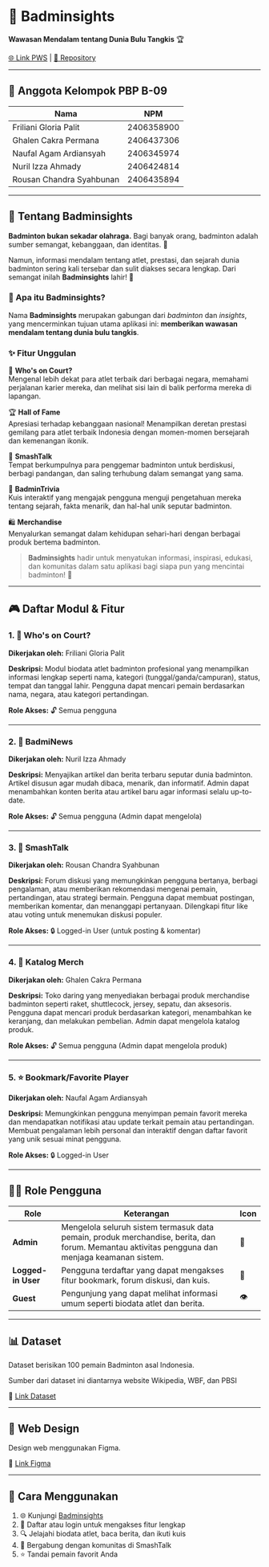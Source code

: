 # 🏸 Badminsights




**Wawasan Mendalam tentang Dunia Bulu Tangkis** 🏆

[🌐 Link PWS](https://rousan-chandra-badminsights.pbp.cs.ui.ac.id/) | [📂 Repository](https://github.com/PBP-09/Badminsights.git)



---

## 👥 Anggota Kelompok PBP B-09

| Nama | NPM |
|------|-----|
| Friliani Gloria Palit | 2406358900 |
| Ghalen Cakra Permana | 2406437306 |
| Naufal Agam Ardiansyah | 2406345974 |
| Nuril Izza Ahmady | 2406424814 |
| Rousan Chandra Syahbunan | 2406435894 |

---

## 📖 Tentang Badminsights

**Badminton bukan sekadar olahraga.** Bagi banyak orang, badminton adalah sumber semangat, kebanggaan, dan identitas. 💪

Namun, informasi mendalam tentang atlet, prestasi, dan sejarah dunia badminton sering kali tersebar dan sulit diakses secara lengkap. Dari semangat inilah **Badminsights** lahir! 🌟

### 🎯 Apa itu Badminsights?

Nama **Badminsights** merupakan gabungan dari *badminton* dan *insights*, yang mencerminkan tujuan utama aplikasi ini: **memberikan wawasan mendalam tentang dunia bulu tangkis**.

### ✨ Fitur Unggulan

🏅 **Who's on Court?**  
Mengenal lebih dekat para atlet terbaik dari berbagai negara, memahami perjalanan karier mereka, dan melihat sisi lain di balik performa mereka di lapangan.

🏆 **Hall of Fame**  
Apresiasi terhadap kebanggaan nasional! Menampilkan deretan prestasi gemilang para atlet terbaik Indonesia dengan momen-momen bersejarah dan kemenangan ikonik.

💬 **SmashTalk**  
Tempat berkumpulnya para penggemar badminton untuk berdiskusi, berbagi pandangan, dan saling terhubung dalam semangat yang sama.

🧠 **BadminTrivia**  
Kuis interaktif yang mengajak pengguna menguji pengetahuan mereka tentang sejarah, fakta menarik, dan hal-hal unik seputar badminton.

🛍️ **Merchandise**  
Menyalurkan semangat dalam kehidupan sehari-hari dengan berbagai produk bertema badminton.

> **Badminsights** hadir untuk menyatukan informasi, inspirasi, edukasi, dan komunitas dalam satu aplikasi bagi siapa pun yang mencintai badminton! 🎉

---

## 🎮 Daftar Modul & Fitur

### 1. 👤 Who's on Court?
**Dikerjakan oleh:** Friliani Gloria Palit

**Deskripsi:** Modul biodata atlet badminton profesional yang menampilkan informasi lengkap seperti nama, kategori (tunggal/ganda/campuran), status, tempat dan tanggal lahir. Pengguna dapat mencari pemain berdasarkan nama, negara, atau kategori pertandingan.

**Role Akses:** 🔓 Semua pengguna

---

### 2. 📰 BadmiNews
**Dikerjakan oleh:** Nuril Izza Ahmady

**Deskripsi:** Menyajikan artikel dan berita terbaru seputar dunia badminton. Artikel disusun agar mudah dibaca, menarik, dan informatif. Admin dapat menambahkan konten berita atau artikel baru agar informasi selalu up-to-date.

**Role Akses:** 🔓 Semua pengguna (Admin dapat mengelola)

---

### 3. 💬 SmashTalk
**Dikerjakan oleh:** Rousan Chandra Syahbunan

**Deskripsi:** Forum diskusi yang memungkinkan pengguna bertanya, berbagi pengalaman, atau memberikan rekomendasi mengenai pemain, pertandingan, atau strategi bermain. Pengguna dapat membuat postingan, memberikan komentar, dan menanggapi pertanyaan. Dilengkapi fitur like atau voting untuk menemukan diskusi populer.

**Role Akses:** 🔒 Logged-in User (untuk posting & komentar)

---

### 4. 🛒 Katalog Merch
**Dikerjakan oleh:** Ghalen Cakra Permana

**Deskripsi:** Toko daring yang menyediakan berbagai produk merchandise badminton seperti raket, shuttlecock, jersey, sepatu, dan aksesoris. Pengguna dapat mencari produk berdasarkan kategori, menambahkan ke keranjang, dan melakukan pembelian. Admin dapat mengelola katalog produk.

**Role Akses:** 🔓 Semua pengguna (Admin dapat mengelola produk)

---

### 5. ⭐ Bookmark/Favorite Player
**Dikerjakan oleh:** Naufal Agam Ardiansyah

**Deskripsi:** Memungkinkan pengguna menyimpan pemain favorit mereka dan mendapatkan notifikasi atau update terkait pemain atau pertandingan. Membuat pengalaman lebih personal dan interaktif dengan daftar favorit yang unik sesuai minat pengguna.

**Role Akses:** 🔒 Logged-in User

---

## 👨‍💼 Role Pengguna

| Role | Keterangan | Icon |
|------|-----------|------|
| **Admin** | Mengelola seluruh sistem termasuk data pemain, produk merchandise, berita, dan forum. Memantau aktivitas pengguna dan menjaga keamanan sistem. | 🔑 |
| **Logged-in User** | Pengguna terdaftar yang dapat mengakses fitur bookmark, forum diskusi, dan kuis. | 👤 |
| **Guest** | Pengunjung yang dapat melihat informasi umum seperti biodata atlet dan berita. | 👁️ |

---

## 📊 Dataset

Dataset berisikan 100 pemain Badminton asal Indonesia. 

Sumber dari dataset ini diantarnya website Wikipedia, WBF, dan PBSI

🔗 [Link Dataset](https://docs.google.com/spreadsheets/d/18yNj_TLrU-CJbgXg5ZqDDTt7wtm0cvLYEuYeB0zaxyQ/edit?usp=sharing)

---

## 🎨 Web Design
Design web menggunakan Figma.

🔗 [Link Figma]( https://www.figma.com/design/nx99S5yzqm39UQmLQsjnCb/Badminsights?node-id=0-1&t=1Pj3ayvEd9KPDaDe-1)

---

## 🚀 Cara Menggunakan

1. 🌐 Kunjungi [Badminsights](https://rousan-chandra-badminsights.pbp.cs.ui.ac.id/)
2. 📝 Daftar atau login untuk mengakses fitur lengkap
3. 🔍 Jelajahi biodata atlet, baca berita, dan ikuti kuis
4. 💬 Bergabung dengan komunitas di SmashTalk
5. ⭐ Tandai pemain favorit Anda
